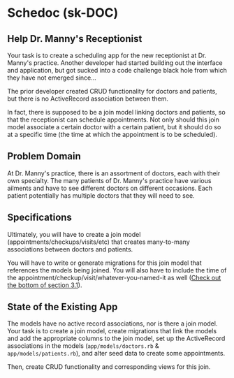 # Schedoc (sk-DOC)

## Help Dr. Manny's Receptionist

Your task is to create a scheduling app for the new receptionist at Dr. Manny's practice. Another developer had started building out the interface and application, but got sucked into a code challenge black hole from which they have not emerged since...

The prior developer created CRUD functionality for doctors and patients, but there is no ActiveRecord association between them.

In fact, there is supposed to be a join model linking doctors and patients, so that the receptionist can schedule appointments. Not only should this join model associate a certain doctor with a certain patient, but it should do so at a specific time (the time at which the appointment is to be scheduled).

## Problem Domain

At Dr. Manny's practice, there is an assortment of doctors, each with their own specialty. The many patients of Dr. Manny's practice have various ailments and have to see different doctors on different occasions. Each patient potentially has multiple doctors that they will need to see.

## Specifications

Ultimately, you will have to create a join model (appointments/checkups/visits/etc) that creates many-to-many associations between doctors and patients.

You will have to write or generate migrations for this join model that references the models being joined. You will also have to include the time of the appointment/checkup/visit/whatever-you-named-it as well ([Check out the bottom of section 3.1](http://guides.rubyonrails.org/v2.3/migrations.html)).

## State of the Existing App

The models have no active record associations, nor is there a join model. Your task is to create a join model, create migrations that link the models and add the appropriate columns to the join model, set up the ActiveRecord associations in the models (`app/models/doctors.rb` & `app/models/patients.rb`), and alter seed data to create some appointments.

Then, create CRUD functionality and corresponding views for this join. 
